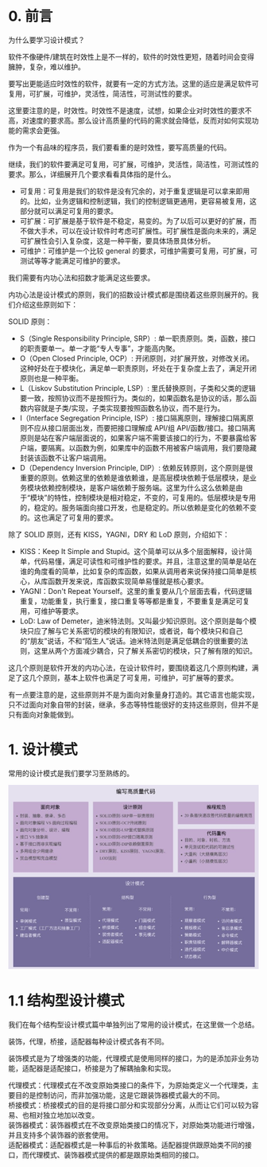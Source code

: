 # 0. 前言

为什么要学习设计模式？

软件不像硬件/建筑在时效性上是不一样的，软件的时效性更短，随着时间会变得臃肿，复杂，难以维护。

要写出更能适应时效性的软件，就要有一定的方式方法。这里的适应是满足软件可复用，可扩展，可维护，灵活性，简洁性，可测试性的要求。

这里要注意的是，时效性。时效性不是速度，试想，如果企业对时效性的要求不高，对速度的要求高。那么设计高质量的代码的需求就会降低，反而对如何实现功能的需求会更强。

作为一个有品味的程序员，我们要看重的是时效性，要写高质量的代码。

继续，我们的软件要满足可复用，可扩展，可维护，灵活性，简洁性，可测试性的要求。那么，详细展开几个要求看看具体指的是什么。

- 可复用：可复用是我们的软件是没有冗余的，对于重复逻辑是可以拿来即用的。比如，业务逻辑和控制逻辑，我们的控制逻辑更通用，更容易被复用，这部分就可以满足可复用的要求。
- 可扩展：可扩展是基于软件是不稳定，易变的。为了以后可以更好的扩展，而不做大手术，可以在设计软件时考虑可扩展性。可扩展性是面向未来的，满足可扩展性会引入复杂度，这是一种平衡，要具体场景具体分析。
- 可维护：可维护是一个比较 general 的要求，可维护需要可复用，可扩展，可测试等等才能满足可维护的要求。


我们需要有内功心法和招数才能满足这些要求。

内功心法是设计模式的原则，我们的招数设计模式都是围绕着这些原则展开的。我们介绍这些原则如下：

SOLID 原则：
- S（Single Responsibility Principle, SRP）: 单一职责原则。类，函数，接口的职责要单一。单一才能“专人专事”，才能高内聚。
- O（Open Closed Principle, OCP）: 开闭原则，对扩展开放，对修改关闭。这种好处在于模块化，满足单一职责原则，坏处在于复杂度上去了，满足开闭原则也是一种平衡。
- L（Liskov Substitution Principle, LSP）: 里氏替换原则，子类和父类的逻辑要一致，按照协议而不是按照行为。类似的，如果函数名是协议的话，那么函数内容就是子类/实现，子类实现要按照函数名协议，而不是行为。
- I（Interface Segregation Principle, ISP）: 接口隔离原则，理解接口隔离原则不应从接口层面出发，而要把接口理解成 API/组 API/函数/接口。接口隔离原则是站在客户端层面说的，如果客户端不需要该接口的行为，不要暴露给客户端，要隔离。以函数为例，如果库中的函数不用被客户端调用，我们要隐藏封装该函数不让客户端调用。
- D（Dependency Inversion Principle, DIP）: 依赖反转原则，这个原则是很重要的原则。依赖这里的依赖是谁依赖谁，是高层模块依赖于低层模块，是业务模块依赖控制模块，是客户端依赖于服务端。这里为什么这么依赖是由于“模块”的特性，控制模块是相对稳定，不变的，可复用的。低层模块是专用的，稳定的。服务端面向接口开发，也是稳定的。所以依赖是变化的依赖不变的。这也满足了可复用的要求。

除了 SOLID 原则，还有 KISS，YAGNI，DRY 和 LoD 原则，介绍如下：
- KISS：Keep It Simple and Stupid。这个简单可以从多个层面解释，设计简单，代码易懂，满足可读性和可维护性的要求。并且，注意这里的简单是站在谁的角度看的简单，比如复杂的库函数，如果从调用者来说保持接口简单是核心，从库函数开发来说，库函数实现简单易懂就是核心要求。
- YAGNI：Don't Repeat Yourself。这里的重复要从几个层面去看，代码逻辑重复，功能重复，执行重复，接口重复等等都是重复，不要重复是满足可复用，可维护等要求。
- LoD: Law of Demeter，迪米特法则。又叫最少知识原则。这个原则是每个模块只应了解与它关系密切的模块的有限知识，或者说，每个模块只和自己的“朋友”说话，不和“陌生人”说话。迪米特法则是满足低耦合的很重要的法则，这里从两个方面减少耦合，只了解关系密切的模块，只了解有限的知识。

这几个原则是软件开发的内功心法，在设计软件时，要围绕着这几个原则构建，满足了这几个原则，基本上软件也满足了可复用，可维护，可扩展等的要求。


有一点要注意的是，这些原则并不是为面向对象量身打造的。其它语言也能实现，只不过面向对象自带的封装，继承，多态等特性能很好的支持这些原则，但并不是只有面向对象能做到。

# 1. 设计模式

常用的设计模式是我们要学习至熟练的。

![设计模式](./images/design%20pattern.jpg)


# 1.1 结构型设计模式

我们在每个结构型设计模式篇中单独列出了常用的设计模式，在这里做一个总结。

装饰，代理，桥接，适配器每种设计模式各有不同。

装饰模式是为了增强类的功能，代理模式是使用同样的接口，为的是添加非业务功能，适配器是适配接口，桥接是为了解耦抽象和实现。

代理模式：代理模式在不改变原始类接口的条件下，为原始类定义一个代理类，主要目的是控制访问，而非加强功能，这是它跟装饰器模式最大的不同。  
桥接模式：桥接模式的目的是将接口部分和实现部分分离，从而让它们可以较为容易、也相对独立地加以改变。  
装饰器模式：装饰器模式在不改变原始类接口的情况下，对原始类功能进行增强，并且支持多个装饰器的嵌套使用。  
适配器模式：适配器模式是一种事后的补救策略。适配器提供跟原始类不同的接口，而代理模式、装饰器模式提供的都是跟原始类相同的接口。  

